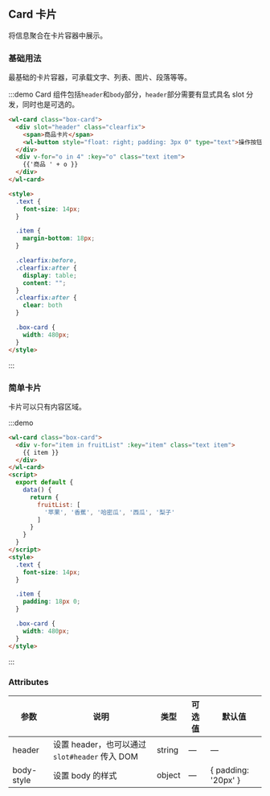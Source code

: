 ## Card 卡片
将信息聚合在卡片容器中展示。

### 基础用法


最基础的卡片容器，可承载文字、列表、图片、段落等等。

:::demo Card 组件包括`header`和`body`部分，`header`部分需要有显式具名 slot 分发，同时也是可选的。
```html
<wl-card class="box-card">
  <div slot="header" class="clearfix">
    <span>商品卡片</span>
    <wl-button style="float: right; padding: 3px 0" type="text">操作按钮</wl-button>
  </div>
  <div v-for="o in 4" :key="o" class="text item">
    {{'商品 ' + o }}
  </div>
</wl-card>

<style>
  .text {
    font-size: 14px;
  }

  .item {
    margin-bottom: 18px;
  }

  .clearfix:before,
  .clearfix:after {
    display: table;
    content: "";
  }
  .clearfix:after {
    clear: both
  }

  .box-card {
    width: 480px;
  }
</style>
```
:::

### 简单卡片

卡片可以只有内容区域。

:::demo
```html
<wl-card class="box-card">
  <div v-for="item in fruitList" :key="item" class="text item">
    {{ item }}
  </div>
</wl-card>
<script>
  export default {
    data() {
      return {
        fruitList: [
          '苹果', '香蕉', '哈密瓜', '西瓜', '梨子'
        ]
      }
    }
  }
</script>
<style>
  .text {
    font-size: 14px;
  }

  .item {
    padding: 18px 0;
  }

  .box-card {
    width: 480px;
  }
</style>
```
:::

### Attributes
| 参数      | 说明    | 类型      | 可选值       | 默认值   |
|---------- |-------- |---------- |-------------  |-------- |
| header | 设置 header，也可以通过 `slot#header` 传入 DOM | string| — | — |
| body-style | 设置 body 的样式| object| — | { padding: '20px' } |
